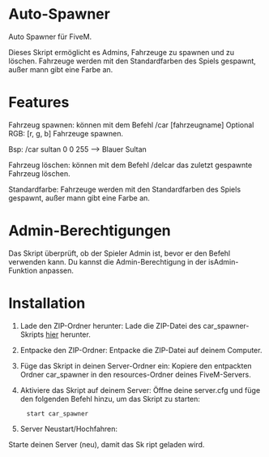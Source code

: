 # Auto-Spawner
Auto Spawner für FiveM.

Dieses Skript ermöglicht es Admins, Fahrzeuge zu spawnen und zu löschen. Fahrzeuge werden mit den Standardfarben des Spiels gespawnt, außer mann gibt eine Farbe an.

# Features

Fahrzeug spawnen: können mit dem Befehl /car [fahrzeugname] Optional RGB: [r, g, b] Fahrzeuge spawnen.

Bsp: /car sultan 0 0 255
--> Blauer Sultan

Fahrzeug löschen: können mit dem Befehl /delcar das zuletzt gespawnte Fahrzeug löschen.

Standardfarbe: Fahrzeuge werden mit den Standardfarben des Spiels gespawnt, außer mann gibt eine Farbe 
an.

# Admin-Berechtigungen

Das Skript überprüft, ob der Spieler Admin ist, bevor er den Befehl verwenden kann. Du kannst die Admin-Berechtigung in der isAdmin-Funktion anpassen.

# Installation
1. Lade den ZIP-Ordner herunter:
Lade die ZIP-Datei des car_spawner-Skripts [hier]() herunter.

2. Entpacke den ZIP-Ordner:
Entpacke die ZIP-Datei auf deinem Computer.

3. Füge das Skript in deinen Server-Ordner ein:
Kopiere den entpackten Ordner car_spawner in den resources-Ordner deines FiveM-Servers.

4. Aktiviere das Skript auf deinem Server:
Öffne deine server.cfg und füge den folgenden Befehl hinzu, um das Skript zu starten:

```plaintext
     start car_spawner
```

5. Server Neustart/Hochfahren:

Starte deinen Server (neu), damit das Sk
ript geladen wird.
